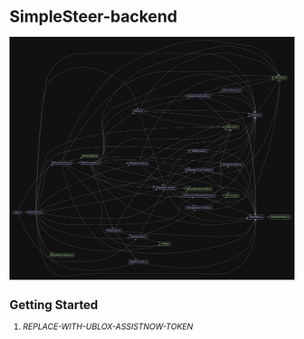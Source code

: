 # SimpleSteer-backend
<img src="madgeVisualization.png">

## Getting Started

1) _REPLACE-WITH-UBLOX-ASSISTNOW-TOKEN_
